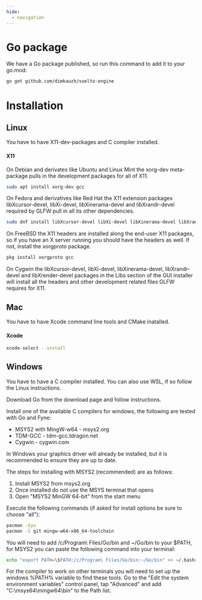 ```yaml
---
hide:
  - navigation
---
```



# Go package
We have a Go package published, so run this command to add it to your go.mod:
```bash
go get github.com/dimkauzh/vuelto-engine

```

# Installation

## Linux
You have to have X11-dev-packages and C compiler installed.

#### X11
On Debian and derivates like Ubuntu and Linux Mint the xorg-dev meta-package pulls in the development packages for all of X11.
```bash
sudo apt install xorg-dev gcc
```

On Fedora and derivatives like Red Hat the X11 extension packages libXcursor-devel, libXi-devel, libXinerama-devel and libXrandr-devel required by GLFW pull in all its other dependencies.
```bash
sudo dnf install libXcursor-devel libXi-devel libXinerama-devel libXrandr-devel gcc
```

On FreeBSD the X11 headers are installed along the end-user X11 packages, so if you have an X server running you should have the headers as well. If not, install the xorgproto package.
```bash
pkg install xorgproto gcc
```

On Cygwin the libXcursor-devel, libXi-devel, libXinerama-devel, libXrandr-devel and libXrender-devel packages in the Libs section of the GUI installer will install all the headers and other development related files GLFW requires for X11.

## Mac
You have to have Xcode command line tools and CMake inatalled.
#### Xcode
```bash
xcode-select --install
```

## Windows
You have to have a C compiler installed. You can also use WSL, if so follow the Linux instructions.


Download Go from the download page and follow instructions. 

Install one of the available C compilers for windows, the following are tested with Go and Fyne:
- MSYS2 with MingW-w64 - msys2.org
- TDM-GCC - tdm-gcc.tdragon.net
- Cygwin - cygwin.com

In Windows your graphics driver will already be installed, but it is recommended to ensure they are up to date.

The steps for installing with MSYS2 (recommended) are as follows:

1. Install MSYS2 from msys2.org
2. Once installed do not use the MSYS terminal that opens
3. Open "MSYS2 MinGW 64-bit" from the start menu

Execute the following commands (if asked for install options be sure to choose "all"):
```bash
pacman -Syu
pacman -S git mingw-w64-x86_64-toolchain
```

You will need to add /c/Program\ Files/Go/bin and ~/Go/bin to your $PATH, for MSYS2 you can paste the following command into your terminal:
```bash
echo "export PATH=\$PATH:/c/Program\ Files/Go/bin:~/Go/bin" >> ~/.bashrc
```
For the compiler to work on other terminals you will need to set up the windows %PATH% variable to find these tools. Go to the "Edit the system environment variables" control panel, tap "Advanced" and add "C:\msys64\mingw64\bin" to the Path list.


